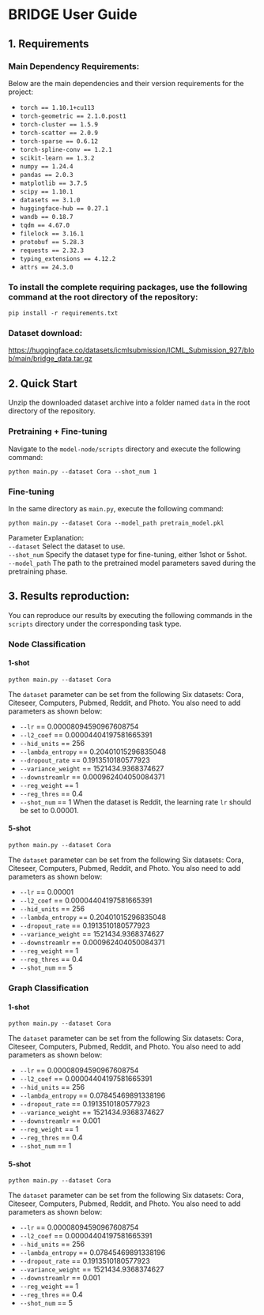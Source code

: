 # BRIDGE User Guide
## 1. Requirements
### Main Dependency Requirements:
Below are the main dependencies and their version requirements for the project:

- `torch == 1.10.1+cu113`
- `torch-geometric == 2.1.0.post1`
- `torch-cluster == 1.5.9`
- `torch-scatter == 2.0.9`
- `torch-sparse == 0.6.12`
- `torch-spline-conv == 1.2.1`
- `scikit-learn == 1.3.2`
- `numpy == 1.24.4`
- `pandas == 2.0.3`
- `matplotlib == 3.7.5`
- `scipy == 1.10.1`
- `datasets == 3.1.0`
- `huggingface-hub == 0.27.1`
- `wandb == 0.18.7`
- `tqdm == 4.67.0`
- `filelock == 3.16.1`
- `protobuf == 5.28.3`
- `requests == 2.32.3`
- `typing_extensions == 4.12.2`
- `attrs == 24.3.0`

### To install the complete requiring packages, use the following command at the root directory of the repository:

```setup
pip install -r requirements.txt
```

### Dataset download:
https://huggingface.co/datasets/icmlsubmission/ICML_Submission_927/blob/main/bridge_data.tar.gz

## 2. Quick Start

Unzip the downloaded dataset archive into a folder named `data` in the root directory of the repository.

### Pretraining + Fine-tuning

Navigate to the `model-node/scripts` directory and execute the following command:
```setup
python main.py --dataset Cora --shot_num 1
```

### Fine-tuning
In the same directory as `main.py`, execute the following command:
```setup
python main.py --dataset Cora --model_path pretrain_model.pkl
```

Parameter Explanation:
<br>`--dataset` Select the dataset to use.
<br>`--shot_num` Specify the dataset type for fine-tuning, either 1shot or 5shot.
<br>`--model_path` The path to the pretrained model parameters saved during the pretraining phase.

## 3.  Results reproduction:
You can reproduce our results by executing the following commands in the `scripts` directory under the corresponding task type.
### Node Classification
#### 1-shot
```setup
python main.py --dataset Cora
```
The `dataset` parameter can be set from the following Six datasets: Cora, Citeseer, Computers, Pubmed, Reddit, and Photo.
You also need to add parameters as shown below:
- `--lr` == 0.00008094590967608754 
- `--l2_coef` == 0.00004404197581665391
- `--hid_units` == 256
- `--lambda_entropy` == 0.20401015296835048
- `--dropout_rate` == 0.1913510180577923
- `--variance_weight` == 1521434.9368374627
- `--downstreamlr` == 0.000962404050084371
- `--reg_weight` == 1
- `--reg_thres` == 0.4
- `--shot_num` == 1
When the dataset is Reddit, the learning rate `lr` should be set to 0.00001.

#### 5-shot
```setup
python main.py --dataset Cora
```
The `dataset` parameter can be set from the following Six datasets: Cora, Citeseer, Computers, Pubmed, Reddit, and Photo.
You also need to add parameters as shown below:
- `--lr` == 0.00001 
- `--l2_coef` == 0.00004404197581665391
- `--hid_units` == 256
- `--lambda_entropy` == 0.20401015296835048
- `--dropout_rate` == 0.1913510180577923
- `--variance_weight` == 1521434.9368374627
- `--downstreamlr` == 0.000962404050084371
- `--reg_weight` == 1
- `--reg_thres` == 0.4
- `--shot_num` == 5
### Graph Classification
#### 1-shot
```setup
python main.py --dataset Cora
```
The `dataset` parameter can be set from the following Six datasets: Cora, Citeseer, Computers, Pubmed, Reddit, and Photo.
You also need to add parameters as shown below:
- `--lr` == 0.00008094590967608754 
- `--l2_coef` == 0.00004404197581665391
- `--hid_units` == 256
- `--lambda_entropy` == 0.07845469891338196
- `--dropout_rate` == 0.1913510180577923
- `--variance_weight` == 1521434.9368374627
- `--downstreamlr` == 0.001
- `--reg_weight` == 1
- `--reg_thres` == 0.4
- `--shot_num` == 1

#### 5-shot
```setup
python main.py --dataset Cora
```
The `dataset` parameter can be set from the following Six datasets: Cora, Citeseer, Computers, Pubmed, Reddit, and Photo.
You also need to add parameters as shown below:
- `--lr` == 0.00008094590967608754 
- `--l2_coef` == 0.00004404197581665391
- `--hid_units` == 256
- `--lambda_entropy` == 0.07845469891338196
- `--dropout_rate` == 0.1913510180577923
- `--variance_weight` == 1521434.9368374627
- `--downstreamlr` == 0.001
- `--reg_weight` == 1
- `--reg_thres` == 0.4
- `--shot_num` == 5



